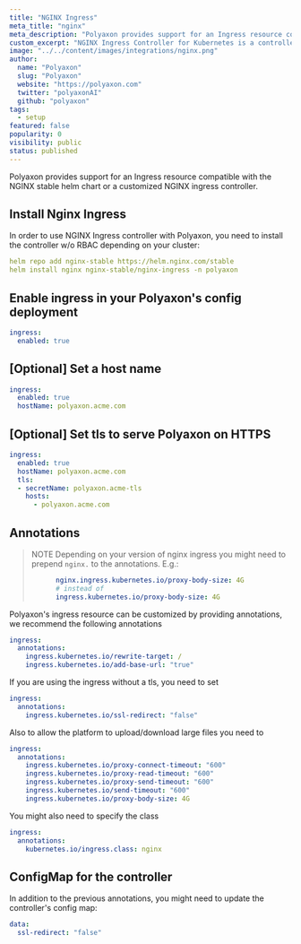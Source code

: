 ```yaml
---
title: "NGINX Ingress"
meta_title: "nginx"
meta_description: "Polyaxon provides support for an Ingress resource compatible with the Nginx stable helm chart."
custom_excerpt: "NGINX Ingress Controller for Kubernetes is a controller built around the Kubernetes Ingress resource."
image: "../../content/images/integrations/nginx.png"
author:
  name: "Polyaxon"
  slug: "Polyaxon"
  website: "https://polyaxon.com"
  twitter: "polyaxonAI"
  github: "polyaxon"
tags:
  - setup
featured: false
popularity: 0
visibility: public
status: published
---
```


Polyaxon provides support for an Ingress resource compatible with the NGINX stable helm chart or a customized NGINX ingress controller.

## Install Nginx Ingress

In order to use NGINX Ingress controller with Polyaxon, you need to install the controller w/o RBAC depending on your cluster:

```yaml
helm repo add nginx-stable https://helm.nginx.com/stable
helm install nginx nginx-stable/nginx-ingress -n polyaxon
```

## Enable ingress in your Polyaxon's config deployment

```yaml
ingress:
  enabled: true
```

## [Optional] Set a host name

```yaml
ingress:
  enabled: true
  hostName: polyaxon.acme.com
```

## [Optional] Set tls to serve Polyaxon on HTTPS

```yaml
ingress:
  enabled: true
  hostName: polyaxon.acme.com
  tls:
  - secretName: polyaxon.acme-tls
    hosts:
      - polyaxon.acme.com
```

## Annotations

> NOTE Depending on your version of nginx ingress you might need to prepend `nginx.` to the annotations. E.g.:
> ```yaml
>       nginx.ingress.kubernetes.io/proxy-body-size: 4G
>       # instead of
>       ingress.kubernetes.io/proxy-body-size: 4G
> ```

Polyaxon's ingress resource can be customized by providing annotations, we recommend the following annotations

```yaml
ingress:
  annotations:
    ingress.kubernetes.io/rewrite-target: /
    ingress.kubernetes.io/add-base-url: "true"
```

If you are using the ingress without a tls, you need to set

```yaml
ingress:
  annotations:
    ingress.kubernetes.io/ssl-redirect: "false"
```

Also to allow the platform to upload/download large files you need to

```yaml
ingress:
  annotations:
    ingress.kubernetes.io/proxy-connect-timeout: "600"
    ingress.kubernetes.io/proxy-read-timeout: "600"
    ingress.kubernetes.io/proxy-send-timeout: "600"
    ingress.kubernetes.io/send-timeout: "600"
    ingress.kubernetes.io/proxy-body-size: 4G
```

You might also need to specify the class

```yaml
ingress:
  annotations:
    kubernetes.io/ingress.class: nginx
```

## ConfigMap for the controller

In addition to the previous annotations, you might need to update the controller's config map:

```yaml
data:
  ssl-redirect: "false"
```
